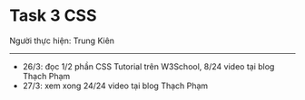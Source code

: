 # Task 3 CSS

Người thực hiện: Trung Kiên

---------------
- 26/3: đọc 1/2 phần CSS Tutorial trên W3School, 8/24 video tại blog Thạch Phạm
- 27/3: xem xong 24/24 video tại blog Thạch Phạm

